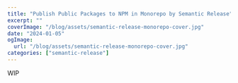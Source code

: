 ```yaml
---
title: "Publish Public Packages to NPM in Monorepo by Semantic Release"
excerpt: ""
coverImage: "/blog/assets/semantic-release-monorepo-cover.jpg"
date: "2024-01-05"
ogImage:
  url: "/blog/assets/semantic-release-monorepo-cover.jpg"
categories: ["semantic-release"]
---
```


WIP


